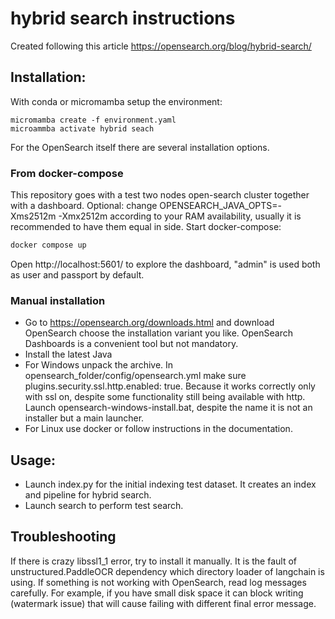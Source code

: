 # hybrid search instructions
Created following this article https://opensearch.org/blog/hybrid-search/

## Installation:

With conda or micromamba setup the environment:
```
micromamba create -f environment.yaml
microammba activate hybrid seach
```

For the OpenSearch itself there are several installation options. 

### From docker-compose

This repository goes with a test two nodes open-search cluster together with a dashboard.
Optional: change OPENSEARCH_JAVA_OPTS=-Xms2512m -Xmx2512m according to your RAM availability, usually it is recommended to have them equal in side.
Start docker-compose:
```bash
docker compose up
```
Open http://localhost:5601/ to explore the dashboard, "admin" is used both as user and passport by default.

### Manual installation

- Go to https://opensearch.org/downloads.html and download OpenSearch choose the installation variant you like. OpenSearch Dashboards is a convenient tool but not mandatory.
- Install the latest Java
- For Windows unpack the archive. In opensearch_folder/config/opensearch.yml make sure plugins.security.ssl.http.enabled: true. Because it works correctly only with ssl on, despite some functionality still being available with http. Launch opensearch-windows-install.bat, despite the name it is not an installer but a main launcher.
- For Linux use docker or follow instructions in the documentation.

## Usage:
- Launch index.py for the initial indexing test dataset. It creates an index and pipeline for hybrid search.
- Launch search to perform test search.

## Troubleshooting

If there is crazy libssl1_1 error, try to install it manually. It is the fault of unstructured.PaddleOCR dependency which directory loader of langchain is using.
If something is not working with OpenSearch, read log messages carefully. For example, if you have small disk space it can block writing (watermark issue) that will cause failing with different final error message.
